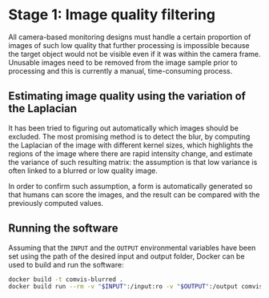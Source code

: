 # Stage 1: Image quality filtering

All camera-based monitoring designs must handle a certain proportion of images of such low quality that further processing is impossible because the target object would not be visible even if it was within the camera frame. Unusable images need to be removed from the image sample prior to processing and this is currently a manual, time-consuming process.

## Estimating image quality using the variation of the Laplacian

It has been tried to figuring out automatically which images should be excluded. The most promising method is to detect the blur, by computing the Laplacian of the image with different kernel sizes, which highlights the regions of the image where there are rapid intensity change, and estimate the variance of such resulting matrix: the assumption is that low variance is often linked to a blurred or low quality image.

In order to confirm such assumption, a form is automatically generated so that humans can score the images, and the result can be compared with the previously computed values.

## Running the software

Assuming that the `INPUT` and the `OUTPUT` environmental variables have been set using the path of the desired input and output folder, Docker can be used to build and run the software:

```bash
docker build -t comvis-blurred .
docker build run --rm -v "$INPUT":/input:ro -v "$OUTPUT":/output comvis-blurred
```
